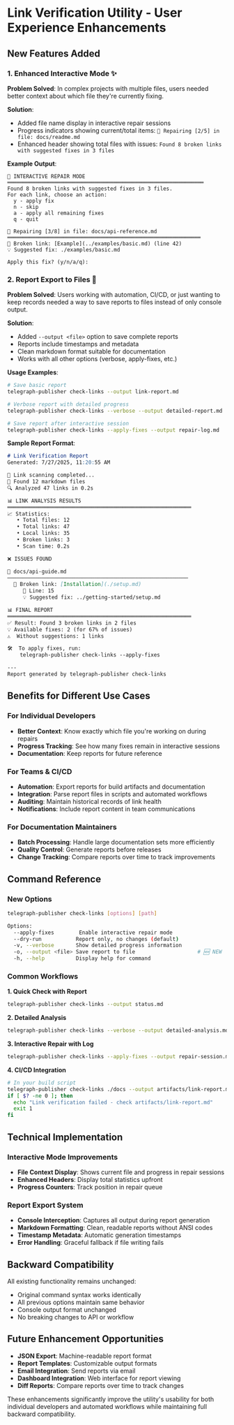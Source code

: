 # Link Verification Utility - User Experience Enhancements

## New Features Added

### 1. Enhanced Interactive Mode ✨

**Problem Solved**: In complex projects with multiple files, users needed better context about which file they're currently fixing.

**Solution**:
- Added file name display in interactive repair sessions
- Progress indicators showing current/total items: `🔧 Repairing [2/5] in file: docs/readme.md`
- Enhanced header showing total files with issues: `Found 8 broken links with suggested fixes in 3 files`

**Example Output**:
```
🔧 INTERACTIVE REPAIR MODE
═══════════════════════════════════════════════════════════════
Found 8 broken links with suggested fixes in 3 files.
For each link, choose an action:
  y - apply fix
  n - skip
  a - apply all remaining fixes
  q - quit

🔧 Repairing [3/8] in file: docs/api-reference.md
══════════════════════════════════════════════════════════════
🔗 Broken link: [Example](../examples/basic.md) (line 42)
💡 Suggested fix: ./examples/basic.md

Apply this fix? (y/n/a/q):
```

### 2. Report Export to Files 📄

**Problem Solved**: Users working with automation, CI/CD, or just wanting to keep records needed a way to save reports to files instead of only console output.

**Solution**:
- Added `--output <file>` option to save complete reports
- Reports include timestamps and metadata
- Clean markdown format suitable for documentation
- Works with all other options (verbose, apply-fixes, etc.)

**Usage Examples**:
```bash
# Save basic report
telegraph-publisher check-links --output link-report.md

# Verbose report with detailed progress
telegraph-publisher check-links --verbose --output detailed-report.md

# Save report after interactive session
telegraph-publisher check-links --apply-fixes --output repair-log.md
```

**Sample Report Format**:
```markdown
# Link Verification Report
Generated: 7/27/2025, 11:20:55 AM

🔎 Link scanning completed...
📁 Found 12 markdown files
🔍 Analyzed 47 links in 0.2s

📊 LINK ANALYSIS RESULTS
═══════════════════════════════════════════════════════════
📈 Statistics:
   • Total files: 12
   • Total links: 47
   • Local links: 35
   • Broken links: 3
   • Scan time: 0.2s

❌ ISSUES FOUND

📄 docs/api-guide.md
──────────────────────────────────────────────────────────
  🔗 Broken link: [Installation](./setup.md)
     📍 Line: 15
     💡 Suggested fix: ../getting-started/setup.md

📊 FINAL REPORT
═══════════════════════════════════════════════════════════
✅ Result: Found 3 broken links in 2 files
💡 Available fixes: 2 (for 67% of issues)
⚠️  Without suggestions: 1 links

🛠️  To apply fixes, run:
    telegraph-publisher check-links --apply-fixes

---
Report generated by telegraph-publisher check-links
```

## Benefits for Different Use Cases

### For Individual Developers
- **Better Context**: Know exactly which file you're working on during repairs
- **Progress Tracking**: See how many fixes remain in interactive sessions
- **Documentation**: Keep reports for future reference

### For Teams & CI/CD
- **Automation**: Export reports for build artifacts and documentation
- **Integration**: Parse report files in scripts and automated workflows
- **Auditing**: Maintain historical records of link health
- **Notifications**: Include report content in team communications

### For Documentation Maintainers
- **Batch Processing**: Handle large documentation sets more efficiently
- **Quality Control**: Generate reports before releases
- **Change Tracking**: Compare reports over time to track improvements

## Command Reference

### New Options
```bash
telegraph-publisher check-links [options] [path]

Options:
  --apply-fixes        Enable interactive repair mode
  --dry-run           Report only, no changes (default)
  -v, --verbose       Show detailed progress information
  -o, --output <file> Save report to file                    # 🆕 NEW
  -h, --help          Display help for command
```

### Common Workflows

**1. Quick Check with Report**
```bash
telegraph-publisher check-links --output status.md
```

**2. Detailed Analysis**
```bash
telegraph-publisher check-links --verbose --output detailed-analysis.md
```

**3. Interactive Repair with Log**
```bash
telegraph-publisher check-links --apply-fixes --output repair-session.md
```

**4. CI/CD Integration**
```bash
# In your build script
telegraph-publisher check-links ./docs --output artifacts/link-report.md
if [ $? -ne 0 ]; then
  echo "Link verification failed - check artifacts/link-report.md"
  exit 1
fi
```

## Technical Implementation

### Interactive Mode Improvements
- **File Context Display**: Shows current file and progress in repair sessions
- **Enhanced Headers**: Display total statistics upfront
- **Progress Counters**: Track position in repair queue

### Report Export System
- **Console Interception**: Captures all output during report generation
- **Markdown Formatting**: Clean, readable reports without ANSI codes
- **Timestamp Metadata**: Automatic generation timestamps
- **Error Handling**: Graceful fallback if file writing fails

## Backward Compatibility

All existing functionality remains unchanged:
- Original command syntax works identically
- All previous options maintain same behavior
- Console output format unchanged
- No breaking changes to API or workflow

## Future Enhancement Opportunities

- **JSON Export**: Machine-readable report format
- **Report Templates**: Customizable output formats
- **Email Integration**: Send reports via email
- **Dashboard Integration**: Web interface for report viewing
- **Diff Reports**: Compare reports over time to track changes

These enhancements significantly improve the utility's usability for both individual developers and automated workflows while maintaining full backward compatibility.